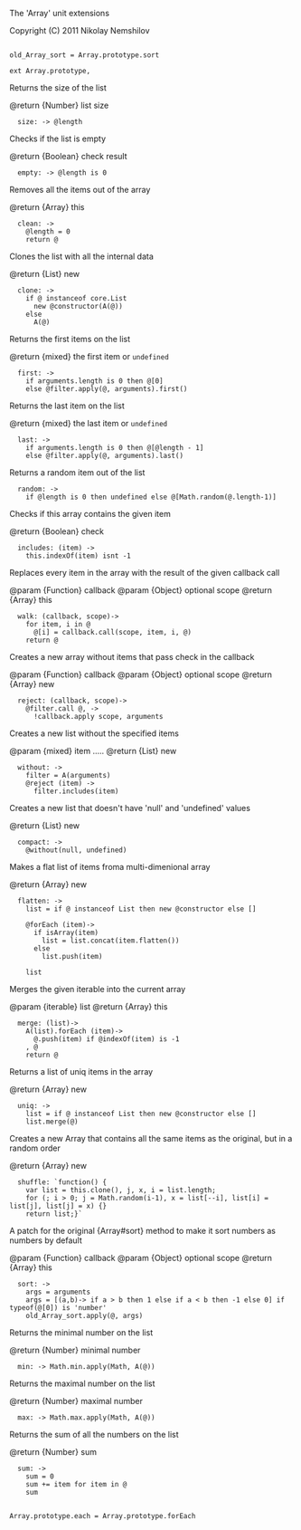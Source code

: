 The 'Array' unit extensions

Copyright (C) 2011 Nikolay Nemshilov

```coffee-aside

old_Array_sort = Array.prototype.sort

ext Array.prototype,
```

Returns the size of the list

@return {Number} list size

```coffee-aside
  size: -> @length
```

Checks if the list is empty

@return {Boolean} check result

```coffee-aside
  empty: -> @length is 0
```

Removes all the items out of the array

@return {Array} this

```coffee-aside
  clean: ->
    @length = 0
    return @
```

Clones the list with all the internal data

@return {List} new

```coffee-aside
  clone: ->
    if @ instanceof core.List
      new @constructor(A(@))
    else
      A(@)
```

Returns the first items on the list

@return {mixed} the first item or `undefined`

```coffee-aside
  first: ->
    if arguments.length is 0 then @[0]
    else @filter.apply(@, arguments).first()
```

Returns the last item on the list

@return {mixed} the last item or `undefined`

```coffee-aside
  last: ->
    if arguments.length is 0 then @[@length - 1]
    else @filter.apply(@, arguments).last()
```

Returns a random item out of the list

```coffee-aside
  random: ->
    if @length is 0 then undefined else @[Math.random(@.length-1)]
```

Checks if this array contains the given item

@return {Boolean} check

```coffee-aside
  includes: (item) ->
    this.indexOf(item) isnt -1
```

Replaces every item in the array with the result
of the given callback call

@param {Function} callback
@param {Object} optional scope
@return {Array} this

```coffee-aside
  walk: (callback, scope)->
    for item, i in @
      @[i] = callback.call(scope, item, i, @)
    return @
```

Creates a new array without items that pass
check in the callback

@param {Function} callback
@param {Object} optional scope
@return {Array} new

```coffee-aside
  reject: (callback, scope)->
    @filter.call @, ->
      !callback.apply scope, arguments
```

Creates a new list without the specified items

@param {mixed} item
.....
@return {List} new

```coffee-aside
  without: ->
    filter = A(arguments)
    @reject (item) ->
      filter.includes(item)
```

Creates a new list that doesn't have 'null' and 'undefined' values

@return {List} new

```coffee-aside
  compact: ->
    @without(null, undefined)
```

Makes a flat list of items froma  multi-dimenional array

@return {Array} new

```coffee-aside
  flatten: ->
    list = if @ instanceof List then new @constructor else []

    @forEach (item)->
      if isArray(item)
        list = list.concat(item.flatten())
      else
        list.push(item)

    list
```

Merges the given iterable into the current array

@param {iterable} list
@return {Array} this

```coffee-aside
  merge: (list)->
    A(list).forEach (item)->
      @.push(item) if @indexOf(item) is -1
    , @
    return @
```

Returns a list of uniq items in the array

@return {Array} new

```coffee-aside
  uniq: ->
    list = if @ instanceof List then new @constructor else []
    list.merge(@)
```

Creates a new Array that contains all the same items
as the original, but in a random order

@return {Array} new

```coffee-aside
  shuffle: `function() {
    var list = this.clone(), j, x, i = list.length;
    for (; i > 0; j = Math.random(i-1), x = list[--i], list[i] = list[j], list[j] = x) {}
    return list;}`
```

A patch for the original {Array#sort} method to make it sort
numbers as numbers by default

@param {Function} callback
@param {Object} optional scope
@return {Array} this

```coffee-aside
  sort: ->
    args = arguments
    args = [(a,b)-> if a > b then 1 else if a < b then -1 else 0] if typeof(@[0]) is 'number'
    old_Array_sort.apply(@, args)
```

Returns the minimal number on the list

@return {Number} minimal number

```coffee-aside
  min: -> Math.min.apply(Math, A(@))
```

Returns the maximal number on the list

@return {Number} maximal number

```coffee-aside
  max: -> Math.max.apply(Math, A(@))
```

Returns the sum of all the numbers on the list

@return {Number} sum

```coffee-aside
  sum: ->
    sum = 0
    sum += item for item in @
    sum


Array.prototype.each = Array.prototype.forEach
```
